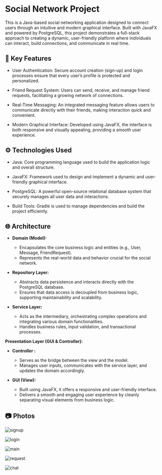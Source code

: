 # Social Network Project
This is a Java-based social networking application designed to connect users through an intuitive and modern graphical interface. Built with JavaFX and powered by PostgreSQL, this project demonstrates a full-stack approach to creating a dynamic, user-friendly platform where individuals can interact, build connections, and communicate in real time.

## 📌 Key Features
- User Authentication:
Secure account creation (sign-up) and login processes ensure that every user’s profile is protected and personalized.

- Friend Request System:
Users can send, receive, and manage friend requests, facilitating a growing network of connections.

- Real-Time Messaging:
An integrated messaging feature allows users to communicate directly with their friends, making interaction quick and convenient.

- Modern Graphical Interface:
Developed using JavaFX, the interface is both responsive and visually appealing, providing a smooth user experience.

## ⚙️ Technologies Used

- Java:
Core programming language used to build the application logic and overall structure.

- JavaFX:
Framework used to design and implement a dynamic and user-friendly graphical interface.

- PostgreSQL:
A powerful open-source relational database system that securely manages all user data and interactions.

- Build Tools:
Gradle is used to manage dependencies and build the project efficiently.

## 🌐 Architecture 

- **Domain (Model):**
  - Encapsulates the core business logic and entities (e.g., User, Message, FriendRequest).
  - Represents the real-world data and behavior crucial for the social network.

- **Repository Layer:**
  - Abstracts data persistence and interacts directly with the PostgreSQL database.
  - Ensures that data access is decoupled from business logic, supporting maintainability and scalability.

- **Service Layer:**
  - Acts as the intermediary, orchestrating complex operations and integrating various domain functionalities.
  - Handles business rules, input validation, and transactional processes.

 **Presentation Layer (GUI & Controller):**
  - **Controller :**
    - Serves as the bridge between the view and the model.
    - Manages user inputs, communicates with the service layer, and updates the domain accordingly.
      
  - **GUI (View):**
    - Built using JavaFX, it offers a responsive and user-friendly interface.
    - Delivers a smooth and engaging user experience by cleanly separating visual elements from business logic.

## 📷 Photos      

![signup](https://github.com/user-attachments/assets/acb63467-18f9-40e7-962f-e56be5a7d314)


![login](https://github.com/user-attachments/assets/077770fe-c945-4dee-b673-a3d0d6c062a5)


![main](https://github.com/user-attachments/assets/e4be39ea-64cd-4457-90e0-49b7e17cee87)


![request](https://github.com/user-attachments/assets/79f5dcbb-9b2b-4b8d-b7a6-bf463315317a)


![chat](https://github.com/user-attachments/assets/5dc9b367-c95b-4046-8944-2705f258994a)




